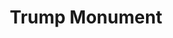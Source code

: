 ---
pid: mp177
title: Trump Monument
location_transcription: next to Rizzo's Statue
coordinates: "[-75.164187132602, 39.953758777523]"
zipcode: '19121'
gen_neighborhood: North Philadelphia
neighborhood: Brewerytown
outside_phl: 
age: '68'
age_range: 60-69
instagram: 
image_file_name: mp_177.jpg
proposal_transcription: Dig a deep hole
topic: Politics
topic_summary: '0'
type: Space
keywords_other: 
credit: Thomas Robertson
image_labels: 
twitter: 
facebook: 
permalink: "/monuments/mp177/"
layout: item-page
---
